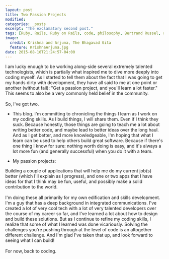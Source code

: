 ```yaml
---
layout: post
title: Two Passion Projects
modified:
categories: _posts
excerpt: "The exclamatory second post."
tags: [Ruby, Rails, Ruby on Rails, code, philosophy, Bertrand Russel, reading, learning]
image:
  credit: Krishna and Arjuna, The Bhagavad Gita
  feature: KrishnaArjuna.jpg
date: 2015-08-10T21:24:57-04:00
---
```

I am lucky enough to be working along-side several extremely talented technologists, which is partially what inspired me to dive more deeply into coding myself. As I started to tell them about the fact that I was going to get my hands dirty with development, they have all said to me at one point or another (without fail): "Get a passion project, and you'll learn a lot faster." This seems to also be a very commonly held belief in the community.
<br /><br />
So, I've got two.

* This blog. I'm committing to chronicling the things I learn as I work on my coding skills. As I build things, I will share them. Even if I think they suck. Because honestly, those things are going to teach me a lot about writing better code, and maybe lead to better ideas over the long haul. And as I get better, and more knowledgeable, I'm hoping that what I learn can be used to help others build great software. Because if there's one thing I know for sure: nothing worth doing is easy, and it's always a lot more fun (and generally successful) when you do it with a team.

* My passion projects:

Building a couple of applications that will help me do my current job(s) better (which I'll explain as I progress), and one or two apps that I have ideas for that I think may be fun, useful, and possibly make a solid contribution to the world.
<br /><br />
I'm doing these all primarily for my own edification and skills development. I'm a guy that has a deep background in integrated communications. I've created a lot of very cool tech with a lot of very talented developers over the course of my career so far, and I've learned a lot about how to design and build these solutions. But as I continue to refine my coding skills, I realize that some of what I learned was done vicariously. Solving the challenges you're pushing through at the level of code is an altogether different challenge. And I'm glad I've taken that up, and look forward to seeing what I can build!
<br /><br />
For now, back to coding.
